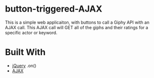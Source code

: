 # button-triggered-AJAX
This is a simple web applicaiton, with buttons to call a Giphy API with an AJAX call.  This AJAX call will GET all of the giphs and their ratings for a specific actor or keyword.

# Built With

* [jQuery](http://api.jquery.com/on/) .on()
* [AJAX](http://api.jquery.com/get/) 
